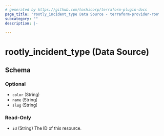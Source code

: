 ```yaml
---
# generated by https://github.com/hashicorp/terraform-plugin-docs
page_title: "rootly_incident_type Data Source - terraform-provider-rootly"
subcategory: ""
description: |-
  
---
```


# rootly_incident_type (Data Source)





<!-- schema generated by tfplugindocs -->
## Schema

### Optional

- `color` (String)
- `name` (String)
- `slug` (String)

### Read-Only

- `id` (String) The ID of this resource.


